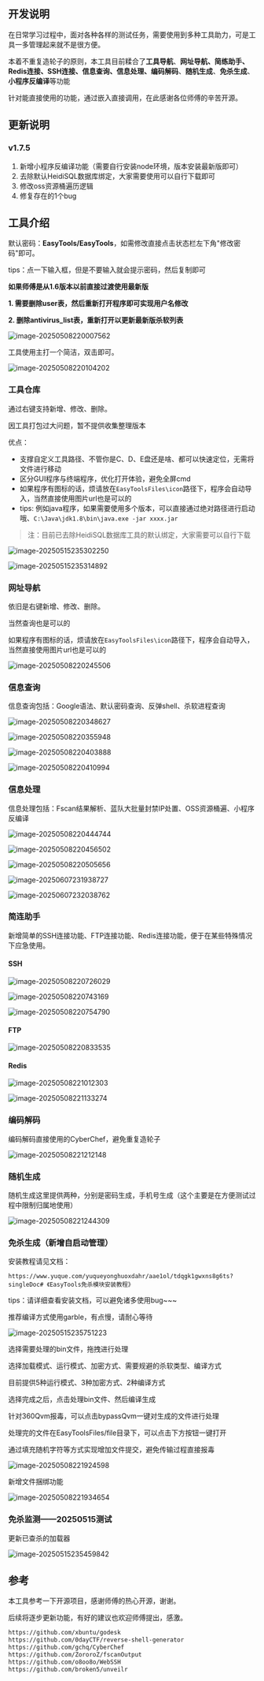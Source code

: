 ## 开发说明

在日常学习过程中，面对各种各样的测试任务，需要使用到多种工具助力，可是工具一多管理起来就不是很方便。

本着不重复造轮子的原则，本工具目前糅合了**工具导航**、**网址导航、简练助手、Redis连接、SSH连接、信息查询、信息处理、编码解码**、**随机生成**、**免杀生成**、**小程序反编译**等功能

针对能直接使用的功能，通过嵌入直接调用，在此感谢各位师傅的辛苦开源。

## 更新说明

### v1.7.5

1.  新增小程序反编译功能（需要自行安装node环境，版本安装最新版即可）
2. 去除默认HeidiSQL数据库绑定，大家需要使用可以自行下载即可
3. 修改oss资源桶遍历逻辑
4. 修复存在的1个bug

## 工具介绍

默认密码：**EasyTools/EasyTools**，如需修改直接点击状态栏左下角"修改密码"即可。

tips：点一下输入框，但是不要输入就会提示密码，然后复制即可

**如果师傅是从1.6版本以前直接过渡使用最新版**

**1. 需要删除user表，然后重新打开程序即可实现用户名修改**

**2. 删除antivirus_list表，重新打开以更新最新版杀软列表**

![image-20250508220007562](images/image-20250508220007562.png)

工具使用主打一个简洁，双击即可。

![image-20250508220104202](images/image-20250508220104202.png)

### 工具仓库

通过右键支持新增、修改、删除。

因工具打包过大问题，暂不提供收集整理版本

优点：

+ 支撑自定义工具路径、不管你是C、D、E盘还是啥、都可以快速定位，无需将文件进行移动
+ 区分GUI程序与终端程序，优化打开体验，避免全屏cmd
+ 如果程序有图标的话，烦请放在`EasyToolsFiles\icon`路径下，程序会自动导入，当然直接使用图片url也是可以的
+ tips: 例如java程序，如果需要使用多个版本，可以直接通过绝对路径进行启动哦、`C:\Java\jdk1.8\bin\java.exe -jar xxxx.jar`

> 注：目前已去除HeidiSQL数据库工具的默认绑定，大家需要可以自行下载
>

![image-20250515235302250](images/image-20250515235302250.png)

![image-20250515235314892](images/image-20250515235314892.png)

### 网址导航

依旧是右键新增、修改、删除。

当然查询也是可以的

如果程序有图标的话，烦请放在`EasyToolsFiles\icon`路径下，程序会自动导入，当然直接使用图片url也是可以的

![image-20250508220245506](images/image-20250508220245506.png)

### 信息查询

信息查询包括：Google语法、默认密码查询、反弹shell、杀软进程查询

![image-20250508220348627](images/image-20250508220348627.png)

![image-20250508220355948](images/image-20250508220355948.png)

![image-20250508220403888](images/image-20250508220403888.png)

![image-20250508220410994](images/image-20250508220410994.png)

### 信息处理

信息处理包括：Fscan结果解析、蓝队大批量封禁IP处置、OSS资源桶遍、小程序反编译

![image-20250508220444744](images/image-20250508220444744.png)

![image-20250508220456502](images/image-20250508220456502.png)

![image-20250508220505656](images/image-20250508220505656.png)

![image-20250607231938727](images/image-20250607231938727.png)

![image-20250607232038762](images/image-20250607232038762.png)

### 简连助手

新增简单的SSH连接功能、FTP连接功能、Redis连接功能，便于在某些特殊情况下应急使用。

#### SSH

![image-20250508220726029](images/image-20250508220726029.png)

![image-20250508220743169](images/image-20250508220743169.png)

![image-20250508220754790](images/image-20250508220754790.png)

#### FTP

![image-20250508220833535](images/image-20250508220833535.png)

#### Redis

![image-20250508221012303](images/image-20250508221012303.png)

![image-20250508221133274](images/image-20250508221133274.png)

### 编码解码

编码解码直接使用的CyberChef，避免重复造轮子

![image-20250508221212148](images/image-20250508221212148.png)

### 随机生成

随机生成这里提供两种，分别是密码生成，手机号生成（这个主要是在方便测试过程中限制归属地使用）

![image-20250508221244309](images/image-20250508221244309.png)

### 免杀生成（新增自启动管理）

安装教程请见文档：

~~~
https://www.yuque.com/yuqueyonghuoxdahr/aae1ol/tdqgk1gwxns8g6ts?singleDoc# 《EasyTools免杀模块安装教程》
~~~

tips：请详细查看安装文档，可以避免诸多使用bug~~~

推荐编译方式使用garble，有点慢，请耐心等待

![image-20250515235751223](images/image-20250515235751223.png)

选择需要处理的bin文件，拖拽进行处理

选择加载模式、运行模式、加密方式、需要规避的杀软类型、编译方式

目前提供5种运行模式、3种加密方式、2种编译方式

选择完成之后，点击处理bin文件、然后编译生成

针对360Qvm报毒，可以点击bypassQvm一键对生成的文件进行处理

处理完的文件在EasyToolsFiles/file目录下，可以点击下方按钮一键打开

通过填充随机字符等方式实现增加文件提交，避免传输过程直接报毒

![image-20250508221924598](images/image-20250508221924598.png)

新增文件捆绑功能

![image-20250508221934654](images/image-20250508221934654.png)

### 免杀监测——20250515测试

更新已查杀的加载器

![image-20250515235459842](images/image-20250515235459842.png)

## 参考

本工具参考一下开源项目，感谢师傅的热心开源，谢谢。

后续将逐步更新功能，有好的建议也欢迎师傅提出，感激。

~~~html
https://github.com/xbuntu/godesk
https://github.com/0dayCTF/reverse-shell-generator
https://github.com/gchq/CyberChef
https://github.com/ZororoZ/fscanOutput
https://github.com/o8oo8o/WebSSH
https://github.com/broken5/unveilr
~~~